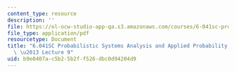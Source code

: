 ```yaml
---
content_type: resource
description: ''
file: https://ol-ocw-studio-app-qa.s3.amazonaws.com/courses/6-041sc-probabilistic-systems-analysis-and-applied-probability-fall-2013/b9e0407ac5b25b2ff526dbc0d94204d9_MIT6_041SCF13_lec09_300k.pdf
file_type: application/pdf
resourcetype: Document
title: "6.041SC Probabilistic Systems Analysis and Applied Probability, Fall 2013Transcript\
  \ \u2013 Lecture 9"
uid: b9e0407a-c5b2-5b2f-f526-dbc0d94204d9
---
```

